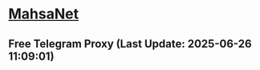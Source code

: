
# [MahsaNet](https://t.me/mahsa_net)
## Free Telegram Proxy (Last Update: 2025-06-26 11:09:01)

    